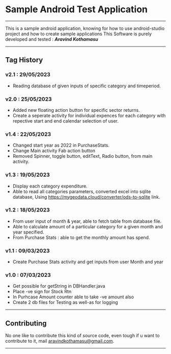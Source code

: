 # Sample Android Test Application
---
This is a sample android application, knowing for how to use android-studio project and how to create sample applications
This Software is purely developed and tested : ___Aravind Kothamasu___

---

## Tag History

### v2.1 : 29/05/2023
 - Reading database of given inputs of specific category and timeperiod.

### v2.0 : 25/05/2023
 - Added new floating action button for specific sector returns.
 - Create a seperate activity for individual expences for each category with repective start and end calendar selection of user.

### v1.4 : 22/05/2023
 - Changed start year as 2022 in PurchaseStats.
 - Change Main activity Fab action button
 - Removed Spinner, toggle button, editText, Radio button, from main activity.

### v1.3 : 19/05/2023
 - Display each category expenditure.
 - Able to read all categories parameters, converted excel into sqlite database, Using https://mygeodata.cloud/converter/ods-to-sqlite link.

### v1.2 : 18/05/2023
 - From user input of month & year, able to fetch table from database file.
 - Able to calculate amount of a particular category for a given month and year specified.
 - From Purchase Stats : able to get the monthly amount has spend.

### v1.1 : 09/03/2023

 - Create Purchase Stats activity and get inputs from user Month and year

### v1.0 : 07/03/2023

 - Get possible for getString in DBHandler.java
 - Place -ve sign for Stock Rtn
 - In Purhcase Amount counter able to take -ve amount also
 - Create 2 db files for Testing as well-as for logging

---

## Contributing

No one like to contribute this kind of source code, even tough if u want to contribute to it, mail aravindkothamasu@gmail.com.

---
